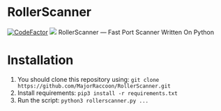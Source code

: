 # RollerScanner
[![CodeFactor](https://www.codefactor.io/repository/github/majorraccoon/rollerscanner/badge)](https://www.codefactor.io/repository/github/majorraccoon/rollerscanner) ![](https://dcbadge.vercel.app/api/shield/439119266684600320)
RollerScanner — Fast Port Scanner Written On Python
# Installation
1. You should clone this repository using:
```git clone https://github.com/MajorRaccoon/RollerScanner.git```
2. Install requirements:
```pip3 install -r requirements.txt```
3. Run the script:
```python3 rollerscanner.py ...```
